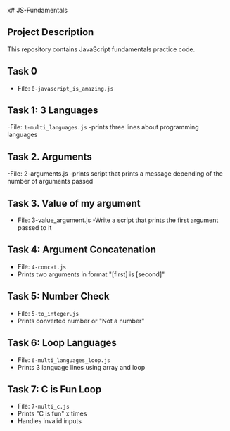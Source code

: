 x# JS-Fundamentals

## Project Description
This repository contains JavaScript fundamentals practice code.

## Task 0
- File: `0-javascript_is_amazing.js`

## Task 1: 3 Languages
-File: `1-multi_languages.js`
-prints three lines about programming languages

## Task 2. Arguments
-File: 2-arguments.js
-prints script that prints a message depending of the number of arguments passed

## Task 3. Value of my argument
- File: 3-value_argument.js
-Write a script that prints the first argument passed to it


## Task 4: Argument Concatenation
- File: `4-concat.js`
- Prints two arguments in format "[first] is [second]"

## Task 5: Number Check
- File: `5-to_integer.js`
- Prints converted number or "Not a number"

## Task 6: Loop Languages
- File: `6-multi_languages_loop.js`
- Prints 3 language lines using array and loop

## Task 7: C is Fun Loop
- File: `7-multi_c.js`
- Prints "C is fun" x times
- Handles invalid inputs
